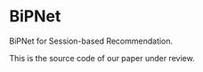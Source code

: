 # BiPNet
BiPNet for Session-based Recommendation.

This is the source code of our paper under review.
